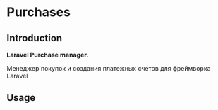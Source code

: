 [comment]: <> ([![Build Status]&#40;https://travis-ci.org/vladmeh/laravel-package-skeleton.svg?branch=main&#41;]&#40;https://travis-ci.org/vladmeh/laravel-package-skeleton&#41;)
[comment]: <> ([![StyleCI]&#40;https://github.styleci.io/repos/307688256/shield?branch=main&#41;]&#40;https://github.styleci.io/repos/307688256?branch=main&#41;)
[comment]: <> ([![Codacy Badge]&#40;https://app.codacy.com/project/badge/Grade/85a2fa711bb447a790fef4a2a4b26888&#41;]&#40;https://www.codacy.com/gh/vladmeh/laravel-package-skeleton/dashboard?utm_source=github.com&amp;utm_medium=referral&amp;utm_content=vladmeh/laravel-package-skeleton&amp;utm_campaign=Badge_Grade&#41;)
[comment]: <> ([![Latest Stable Version]&#40;https://poser.pugx.org/vladmeh/laravel-package-skeleton/v&#41;]&#40;//packagist.org/packages/vladmeh/laravel-package-skeleton&#41; )
[comment]: <> ([![Daily Downloads]&#40;https://poser.pugx.org/vladmeh/laravel-package-skeleton/d/daily&#41;]&#40;//packagist.org/packages/vladmeh/laravel-package-skeleton&#41;)
[comment]: <> ([![License]&#40;https://poser.pugx.org/vladmeh/laravel-package-skeleton/license&#41;]&#40;//packagist.org/packages/vladmeh/laravel-package-skeleton&#41;)

# Purchases

## Introduction

**Laravel Purchase manager.**

Менеджер покупок и создания платежных счетов для фреймворка Laravel

## Usage